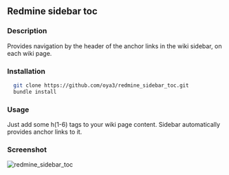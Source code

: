 ## Redmine sidebar toc

### Description

  Provides navigation by the header of the anchor links in the wiki sidebar, on each wiki page.

### Installation

```bash
  git clone https://github.com/oya3/redmine_sidebar_toc.git
  bundle install
```

### Usage

Just add some h(1-6) tags to your wiki page content. Sidebar automatically provides anchor links to it.


### Screenshot
![redmine_sidebar_toc](https://raw.github.com/oya3/redmine_sidebar_toc/master/sidebar_toc.gif)

